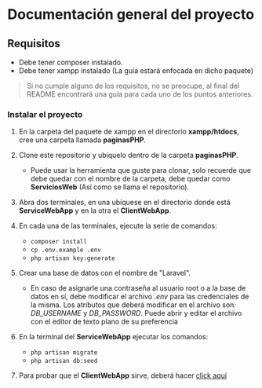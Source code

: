 # Documentación general del proyecto

## Requisitos
- Debe tener composer instalado.
- Debe tener xampp instalado (La guía estará enfocada en dicho paquete)

> Si no cumple alguno de los requisitos, no se preocupe, al final del README encontrará una guía para cada uno de los puntos anteriores.

### Instalar el proyecto
1. En la carpeta del paquete de xampp en el directorio **xampp/htdocs**, cree una carpeta llamada **paginasPHP**.
2. Clone este repositorio y ubíquelo dentro de la carpeta **paginasPHP**.
   -  Puede usar la herramienta que guste para clonar, solo recuerde que debe quedar con el nombre de la carpeta, debe quedar como **ServiciosWeb** (Así como se llama el repositorio).
3. Abra dos terminales, en una ubíquese en el directorio donde está **ServiceWebApp** y en la otra el **ClientWebApp**.
4. En cada una de las terminales, ejecute la serie de comandos:
    - `composer install`
    - `cp .env.example .env`
    - `php artisan key:generate`

5. Crear una base de datos con el nombre de "Laravel".
   - En caso de asignarle una contraseña al usuario root o a la base de datos en sí, debe modificar el archivo *.env* para las credenciales de la misma. Los atributos que deberá modificar en el archivo son: *DB_USERNAME* y *DB_PASSWORD*. Puede abrir y editar el archivo con el editor de texto plano de su preferencia
6. En la terminal del **ServiceWebApp** ejecutar los comandos:
   - `php artisan migrate`
   - `php artisan db:seed`
7. Para probar que el **ClientWebApp** sirve, deberá hacer [click aquí](http://localhost/paginasPHP/ServiciosWeb/Corte_1/Desafio/ClientWebApp/public/)
